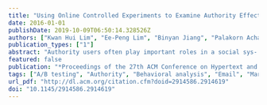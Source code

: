 ```yaml
---
title: "Using Online Controlled Experiments to Examine Authority Effects on User Behavior in Email Campaigns"
date: 2016-01-01
publishDate: 2019-10-09T06:50:14.328526Z
authors: ["Kwan Hui Lim", "Ee-Peng Lim", "Binyan Jiang", "Palakorn Achananuparp"]
publication_types: ["1"]
abstract: "Authority users often play important roles in a social sys- Tem. They are expected to write good reviews at product review sites; provide high quality answers in question answering systems; and share interesting content in social net- works. In the context of marketing and advertising, know- ing how users react to emails and messages from authority senders is important, given the prevalence of email in our everyday life. Using a real-life academic event, we designed and conducted an online controlled experiment to determine how email senders of different types of authority (department head, event organizer and a general email account) affect the range of response behavior of recipients, which includes opening the email, browsing the event website, and registering for the event. In addition, we proposed a systematic approach to analyze the user response behavior to email campaigns from the time the user receives the email till he/she browses the website in a seamless manner."
featured: false
publication: "*Proceedings of the 27th ACM Conference on Hypertext and Social Media - HT '16*"
tags: ["A/B testing", "Authority", "Behavioral analysis", "Email", "Marketing", "Online controlled experiments"]
url_pdf: "http://dl.acm.org/citation.cfm?doid=2914586.2914619"
doi: "10.1145/2914586.2914619"
---
```



